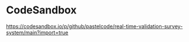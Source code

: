 # CodeSandbox

https://codesandbox.io/p/github/pastelcode/real-time-validation-survey-system/main?import=true

